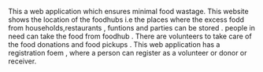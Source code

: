 This a web application which ensures minimal food wastage. This website shows the location of the foodhubs i.e the places where the excess fodd from households,restaurants , funtions and parties can be stored . people in need can take the food from foodhub . There are volunteers to take care of the food donations and food pickups . 
This web application has a registration foem , where a person can register as a volunteer or donor or receiver.
